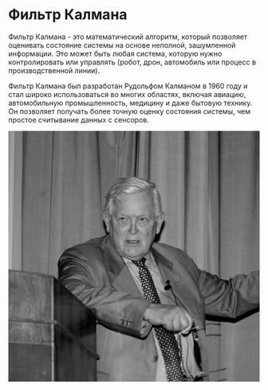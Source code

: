 # Фильтр Калмана

Фильтр Калмана - это математический алгоритм, который позволяет оценивать состояние системы на основе неполной, зашумленной информации. Это может быть любая система, которую нужно контролировать или управлять (робот, дрон, автомобиль или процесс в производственной линии).

Фильтр Калмана был разработан Рудольфом Калманом в 1960 году и стал широко использоваться во многих областях, включая авиацию, автомобильную промышленность, медицину и даже бытовую технику. Он позволяет получать более точную оценку состояния системы, чем простое считывание данных с сенсоров.

![Рудольф Калман](Rudol_f-Kalman.webp)
